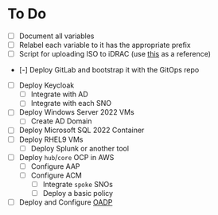 # To Do
- [ ] Document all variables
- [ ] Relabel each variable to it has the appropriate prefix
- [ ] Script for uploading ISO to iDRAC (use [this](https://docs.openshift.com/container-platform/4.14/installing/installing_sno/install-sno-installing-sno.html#install-booting-from-an-iso-over-http-redfish_install-sno-installing-sno-with-the-assisted-installer) as a reference)
- [-] Deploy GitLab and bootstrap it with the GitOps repo
- [ ] Deploy Keycloak
  - [ ] Integrate with AD
  - [ ] Integrate with each SNO
- [ ] Deploy Windows Server 2022 VMs
  - [ ] Create AD Domain
- [ ] Deploy Microsoft SQL 2022 Container
- [ ] Deploy RHEL9 VMs
  - [ ] Deploy Splunk or another tool
- [ ] Deploy `hub`/`core` OCP in AWS
  - [ ] Configure AAP
  - [ ] Configure ACM
    - [ ] Integrate `spoke` SNOs
    - [ ] Deploy a basic policy
- [ ] Deploy and Configure [OADP](https://docs.openshift.com/container-platform/4.14/backup_and_restore/application_backup_and_restore/backing_up_and_restoring/backing-up-applications.html#backing-up-applications)
